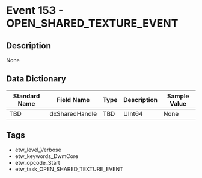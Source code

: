 # Event 153 - OPEN_SHARED_TEXTURE_EVENT

## Description
None

## Data Dictionary
|Standard Name|Field Name|Type|Description|Sample Value|
|---|---|---|---|---|
|TBD|dxSharedHandle|TBD|UInt64|None|None|

## Tags
* etw_level_Verbose
* etw_keywords_DwmCore
* etw_opcode_Start
* etw_task_OPEN_SHARED_TEXTURE_EVENT